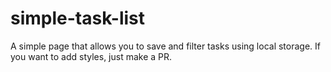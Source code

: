 # simple-task-list
A simple page that allows you to save and filter tasks using local storage. 
If you want to add styles, just make a PR.
